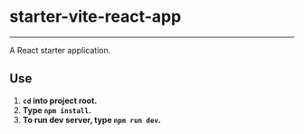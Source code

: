 # starter-vite-react-app
---

A React starter application.

## Use

1. **`cd` into project root.**
2. **Type `npm install`.**
3. **To run dev server, type `npm run dev`.** 
